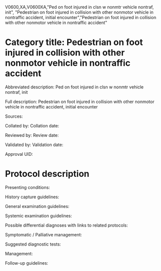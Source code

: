 V0600,XA,V0600XA,"Ped on foot injured in clsn w nonmtr vehicle nontraf, init", "Pedestrian on foot injured in collision with other nonmotor vehicle in nontraffic accident, initial encounter","Pedestrian on foot injured in collision with other nonmotor vehicle in nontraffic accident"
# Category title: Pedestrian on foot injured in collision with other nonmotor vehicle in nontraffic accident

Abbreviated description: Ped on foot injured in clsn w nonmtr vehicle nontraf, init

Full description: Pedestrian on foot injured in collision with other nonmotor vehicle in nontraffic accident, initial encounter

Sources:

Collated by:
Collation date:

Reviewed by:
Review date:

Validated by:
Validation date:

Approval UID:

# Protocol description

Presenting conditions:

History capture guidelines:

General examination guidelines:

Systemic examination guidelines:

Possible differential diagnoses with links to related protocols:

Symptomatic / Palliative management:

Suggested diagnostic tests:

Management:

Follow-up guidelines:
